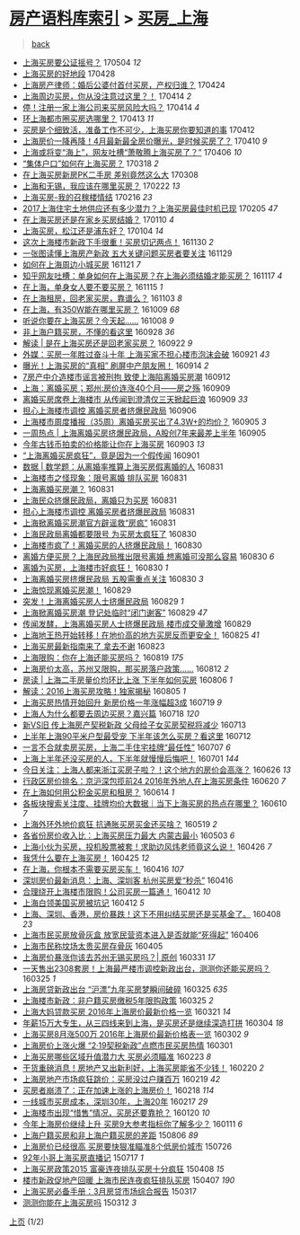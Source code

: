 [房产语料库索引](../../README.md)  > [买房_上海](买房_上海.md)
====
> [back](../README.md)

- [上海买房要公证摇号？](http://jkwz.applinzi.com/ittc/6963936151864869892.html#%E4%B8%8A%E6%B5%B7%E4%B9%B0%E6%88%BF%E8%A6%81%E5%85%AC%E8%AF%81%E6%91%87%E5%8F%B7%EF%BC%9F) 170504 *12* 
- [上海买房的好地段](http://jkwz.applinzi.com/ittc/6961532399493055492.html#%E4%B8%8A%E6%B5%B7%E4%B9%B0%E6%88%BF%E7%9A%84%E5%A5%BD%E5%9C%B0%E6%AE%B5) 170428  
- [上海房产律师：婚后公婆付首付买房，产权归谁？](http://jkwz.applinzi.com/ittc/6960026554041107460.html#%E4%B8%8A%E6%B5%B7%E6%88%BF%E4%BA%A7%E5%BE%8B%E5%B8%88%EF%BC%9A%E5%A9%9A%E5%90%8E%E5%85%AC%E5%A9%86%E4%BB%98%E9%A6%96%E4%BB%98%E4%B9%B0%E6%88%BF%EF%BC%8C%E4%BA%A7%E6%9D%83%E5%BD%92%E8%B0%81%EF%BC%9F) 170424  
- [上海周边买房，你从没注意过这里？！](http://jkwz.applinzi.com/ittc/6956424369315251205.html#%E4%B8%8A%E6%B5%B7%E5%91%A8%E8%BE%B9%E4%B9%B0%E6%88%BF%EF%BC%8C%E4%BD%A0%E4%BB%8E%E6%B2%A1%E6%B3%A8%E6%84%8F%E8%BF%87%E8%BF%99%E9%87%8C%EF%BC%9F%EF%BC%81) 170414 *2* 
- [停！注册一家上海公司来买房风险大吗？](http://jkwz.applinzi.com/ittc/6956331554992292868.html#%E5%81%9C%EF%BC%81%E6%B3%A8%E5%86%8C%E4%B8%80%E5%AE%B6%E4%B8%8A%E6%B5%B7%E5%85%AC%E5%8F%B8%E6%9D%A5%E4%B9%B0%E6%88%BF%E9%A3%8E%E9%99%A9%E5%A4%A7%E5%90%97%EF%BC%9F) 170414 *4* 
- [环上海都市圈买房选哪里？](http://jkwz.applinzi.com/ittc/6956071860709098500.html#%E7%8E%AF%E4%B8%8A%E6%B5%B7%E9%83%BD%E5%B8%82%E5%9C%88%E4%B9%B0%E6%88%BF%E9%80%89%E5%93%AA%E9%87%8C%EF%BC%9F) 170413 *11* 
- [买房是个细致活，准备工作不可少，上海买房你要知道的事](http://jkwz.applinzi.com/ittc/6955683626476897285.html#%E4%B9%B0%E6%88%BF%E6%98%AF%E4%B8%AA%E7%BB%86%E8%87%B4%E6%B4%BB%EF%BC%8C%E5%87%86%E5%A4%87%E5%B7%A5%E4%BD%9C%E4%B8%8D%E5%8F%AF%E5%B0%91%EF%BC%8C%E4%B8%8A%E6%B5%B7%E4%B9%B0%E6%88%BF%E4%BD%A0%E8%A6%81%E7%9F%A5%E9%81%93%E7%9A%84%E4%BA%8B) 170412  
- [上海房价一降再降！4月最新最全房价曝光，是时候买房了？](http://jkwz.applinzi.com/ittc/6954857267215205381.html#%E4%B8%8A%E6%B5%B7%E6%88%BF%E4%BB%B7%E4%B8%80%E9%99%8D%E5%86%8D%E9%99%8D%EF%BC%814%E6%9C%88%E6%9C%80%E6%96%B0%E6%9C%80%E5%85%A8%E6%88%BF%E4%BB%B7%E6%9B%9D%E5%85%89%EF%BC%8C%E6%98%AF%E6%97%B6%E5%80%99%E4%B9%B0%E6%88%BF%E4%BA%86%EF%BC%9F) 170410 *9* 
- [上海或将变“海上”，网友吐槽“萧敬腾上海买房了？”](http://jkwz.applinzi.com/ittc/6953529335519642629.html#%E4%B8%8A%E6%B5%B7%E6%88%96%E5%B0%86%E5%8F%98%E2%80%9C%E6%B5%B7%E4%B8%8A%E2%80%9D%EF%BC%8C%E7%BD%91%E5%8F%8B%E5%90%90%E6%A7%BD%E2%80%9C%E8%90%A7%E6%95%AC%E8%85%BE%E4%B8%8A%E6%B5%B7%E4%B9%B0%E6%88%BF%E4%BA%86%EF%BC%9F%E2%80%9D) 170406 *10* 
- [“集体户口”如何在上海买房？](http://jkwz.applinzi.com/ittc/6946059295916557317.html#%E2%80%9C%E9%9B%86%E4%BD%93%E6%88%B7%E5%8F%A3%E2%80%9D%E5%A6%82%E4%BD%95%E5%9C%A8%E4%B8%8A%E6%B5%B7%E4%B9%B0%E6%88%BF%EF%BC%9F) 170318 *2* 
- [在上海买房新房PK二手房 差别竟然这么大](http://jkwz.applinzi.com/ittc/6942626431074042884.html#%E5%9C%A8%E4%B8%8A%E6%B5%B7%E4%B9%B0%E6%88%BF%E6%96%B0%E6%88%BFPK%E4%BA%8C%E6%89%8B%E6%88%BF+%E5%B7%AE%E5%88%AB%E7%AB%9F%E7%84%B6%E8%BF%99%E4%B9%88%E5%A4%A7) 170308  
- [上海和无锡，我应该在哪里买房？](http://jkwz.applinzi.com/ittc/6937552281670255620.html#%E4%B8%8A%E6%B5%B7%E5%92%8C%E6%97%A0%E9%94%A1%EF%BC%8C%E6%88%91%E5%BA%94%E8%AF%A5%E5%9C%A8%E5%93%AA%E9%87%8C%E4%B9%B0%E6%88%BF%EF%BC%9F) 170222 *13* 
- [上海买房-我的召稼楼情结](http://jkwz.applinzi.com/ittc/6935298380694815748.html#%E4%B8%8A%E6%B5%B7%E4%B9%B0%E6%88%BF-%E6%88%91%E7%9A%84%E5%8F%AC%E7%A8%BC%E6%A5%BC%E6%83%85%E7%BB%93) 170216 *23* 
- [2017上海住宅土地供应还有多少潜力？上海买房最佳时机已现](http://jkwz.applinzi.com/ittc/6930939466062758917.html#2017%E4%B8%8A%E6%B5%B7%E4%BD%8F%E5%AE%85%E5%9C%9F%E5%9C%B0%E4%BE%9B%E5%BA%94%E8%BF%98%E6%9C%89%E5%A4%9A%E5%B0%91%E6%BD%9C%E5%8A%9B%EF%BC%9F%E4%B8%8A%E6%B5%B7%E4%B9%B0%E6%88%BF%E6%9C%80%E4%BD%B3%E6%97%B6%E6%9C%BA%E5%B7%B2%E7%8E%B0) 170205 *47* 
- [在上海买房还是在家乡买房结婚？](http://jkwz.applinzi.com/ittc/6921453392894624773.html#%E5%9C%A8%E4%B8%8A%E6%B5%B7%E4%B9%B0%E6%88%BF%E8%BF%98%E6%98%AF%E5%9C%A8%E5%AE%B6%E4%B9%A1%E4%B9%B0%E6%88%BF%E7%BB%93%E5%A9%9A%EF%BC%9F) 170110 *4* 
- [上海买房，松江还是浦东好？](http://jkwz.applinzi.com/ittc/6919235855872164868.html#%E4%B8%8A%E6%B5%B7%E4%B9%B0%E6%88%BF%EF%BC%8C%E6%9D%BE%E6%B1%9F%E8%BF%98%E6%98%AF%E6%B5%A6%E4%B8%9C%E5%A5%BD%EF%BC%9F) 170104 *14* 
- [这次上海楼市新政下手很重！买房切记两点！](http://jkwz.applinzi.com/ittc/6906235994193265669.html#%E8%BF%99%E6%AC%A1%E4%B8%8A%E6%B5%B7%E6%A5%BC%E5%B8%82%E6%96%B0%E6%94%BF%E4%B8%8B%E6%89%8B%E5%BE%88%E9%87%8D%EF%BC%81%E4%B9%B0%E6%88%BF%E5%88%87%E8%AE%B0%E4%B8%A4%E7%82%B9%EF%BC%81) 161130 *2* 
- [一张图读懂上海房产新政 五大关键问题买房者要关注](http://jkwz.applinzi.com/ittc/6905855942045729796.html#%E4%B8%80%E5%BC%A0%E5%9B%BE%E8%AF%BB%E6%87%82%E4%B8%8A%E6%B5%B7%E6%88%BF%E4%BA%A7%E6%96%B0%E6%94%BF+%E4%BA%94%E5%A4%A7%E5%85%B3%E9%94%AE%E9%97%AE%E9%A2%98%E4%B9%B0%E6%88%BF%E8%80%85%E8%A6%81%E5%85%B3%E6%B3%A8) 161129  
- [如何在上海周边小城买房](http://jkwz.applinzi.com/ittc/6902966335918572549.html#%E5%A6%82%E4%BD%95%E5%9C%A8%E4%B8%8A%E6%B5%B7%E5%91%A8%E8%BE%B9%E5%B0%8F%E5%9F%8E%E4%B9%B0%E6%88%BF) 161121 *7* 
- [知乎网友吐槽：单身如何在上海买房？在上海必须结婚才能买房？](http://jkwz.applinzi.com/ittc/6901447032819942405.html#%E7%9F%A5%E4%B9%8E%E7%BD%91%E5%8F%8B%E5%90%90%E6%A7%BD%EF%BC%9A%E5%8D%95%E8%BA%AB%E5%A6%82%E4%BD%95%E5%9C%A8%E4%B8%8A%E6%B5%B7%E4%B9%B0%E6%88%BF%EF%BC%9F%E5%9C%A8%E4%B8%8A%E6%B5%B7%E5%BF%85%E9%A1%BB%E7%BB%93%E5%A9%9A%E6%89%8D%E8%83%BD%E4%B9%B0%E6%88%BF%EF%BC%9F) 161117 *4* 
- [在上海，单身女人要不要买房？](http://jkwz.applinzi.com/ittc/6900755803459290117.html#%E5%9C%A8%E4%B8%8A%E6%B5%B7%EF%BC%8C%E5%8D%95%E8%BA%AB%E5%A5%B3%E4%BA%BA%E8%A6%81%E4%B8%8D%E8%A6%81%E4%B9%B0%E6%88%BF%EF%BC%9F) 161115 *1* 
- [在上海租房，回老家买房，靠谱么？](http://jkwz.applinzi.com/ittc/6895584929915601924.html#%E5%9C%A8%E4%B8%8A%E6%B5%B7%E7%A7%9F%E6%88%BF%EF%BC%8C%E5%9B%9E%E8%80%81%E5%AE%B6%E4%B9%B0%E6%88%BF%EF%BC%8C%E9%9D%A0%E8%B0%B1%E4%B9%88%EF%BC%9F) 161103 *8* 
- [在上海，有350W能在哪里买房？](http://jkwz.applinzi.com/ittc/6887061806647870469.html#%E5%9C%A8%E4%B8%8A%E6%B5%B7%EF%BC%8C%E6%9C%89350W%E8%83%BD%E5%9C%A8%E5%93%AA%E9%87%8C%E4%B9%B0%E6%88%BF%EF%BC%9F) 161009 *68* 
- [听说你要在上海买房？今天起......](http://jkwz.applinzi.com/ittc/6886746298815874053.html#%E5%90%AC%E8%AF%B4%E4%BD%A0%E8%A6%81%E5%9C%A8%E4%B8%8A%E6%B5%B7%E4%B9%B0%E6%88%BF%EF%BC%9F%E4%BB%8A%E5%A4%A9%E8%B5%B7......) 161008 *9* 
- [非上海户籍买房，不懂的看这里](http://jkwz.applinzi.com/ittc/6882861294901789700.html#%E9%9D%9E%E4%B8%8A%E6%B5%B7%E6%88%B7%E7%B1%8D%E4%B9%B0%E6%88%BF%EF%BC%8C%E4%B8%8D%E6%87%82%E7%9A%84%E7%9C%8B%E8%BF%99%E9%87%8C) 160928 *36* 
- [解读 | 是在上海买房还是回老家买房？](http://jkwz.applinzi.com/ittc/6879914633078506501.html#%E8%A7%A3%E8%AF%BB+%7C+%E6%98%AF%E5%9C%A8%E4%B8%8A%E6%B5%B7%E4%B9%B0%E6%88%BF%E8%BF%98%E6%98%AF%E5%9B%9E%E8%80%81%E5%AE%B6%E4%B9%B0%E6%88%BF%EF%BC%9F) 160922 *9* 
- [外媒：买房一年胜过奋斗十年 上海买家不担心楼市泡沫会破](http://jkwz.applinzi.com/ittc/6880242440778286085.html#%E5%A4%96%E5%AA%92%EF%BC%9A%E4%B9%B0%E6%88%BF%E4%B8%80%E5%B9%B4%E8%83%9C%E8%BF%87%E5%A5%8B%E6%96%97%E5%8D%81%E5%B9%B4+%E4%B8%8A%E6%B5%B7%E4%B9%B0%E5%AE%B6%E4%B8%8D%E6%8B%85%E5%BF%83%E6%A5%BC%E5%B8%82%E6%B3%A1%E6%B2%AB%E4%BC%9A%E7%A0%B4) 160921 *43* 
- [曝光！上海买房的“真相” 刷屏中产朋友圈！](http://jkwz.applinzi.com/ittc/6877847569618699269.html#%E6%9B%9D%E5%85%89%EF%BC%81%E4%B8%8A%E6%B5%B7%E4%B9%B0%E6%88%BF%E7%9A%84%E2%80%9C%E7%9C%9F%E7%9B%B8%E2%80%9D+%E5%88%B7%E5%B1%8F%E4%B8%AD%E4%BA%A7%E6%9C%8B%E5%8F%8B%E5%9C%88%EF%BC%81) 160914 *2* 
- [7房产中介造楼市谣言被刑拘 致使上海陷离婚买房潮](http://jkwz.applinzi.com/ittc/6876905330017043460.html#7%E6%88%BF%E4%BA%A7%E4%B8%AD%E4%BB%8B%E9%80%A0%E6%A5%BC%E5%B8%82%E8%B0%A3%E8%A8%80%E8%A2%AB%E5%88%91%E6%8B%98+%E8%87%B4%E4%BD%BF%E4%B8%8A%E6%B5%B7%E9%99%B7%E7%A6%BB%E5%A9%9A%E4%B9%B0%E6%88%BF%E6%BD%AE) 160912  
- [上海：离婚买房；郑州:房价连涨40个月——房之殇](http://jkwz.applinzi.com/ittc/6875888043172561924.html#%E4%B8%8A%E6%B5%B7%EF%BC%9A%E7%A6%BB%E5%A9%9A%E4%B9%B0%E6%88%BF%EF%BC%9B%E9%83%91%E5%B7%9E%3A%E6%88%BF%E4%BB%B7%E8%BF%9E%E6%B6%A840%E4%B8%AA%E6%9C%88%E2%80%94%E2%80%94%E6%88%BF%E4%B9%8B%E6%AE%87) 160909  
- [离婚买房席卷上海楼市 从传闻到澄清仅三天掀起巨浪](http://jkwz.applinzi.com/ittc/6875761706785047556.html#%E7%A6%BB%E5%A9%9A%E4%B9%B0%E6%88%BF%E5%B8%AD%E5%8D%B7%E4%B8%8A%E6%B5%B7%E6%A5%BC%E5%B8%82+%E4%BB%8E%E4%BC%A0%E9%97%BB%E5%88%B0%E6%BE%84%E6%B8%85%E4%BB%85%E4%B8%89%E5%A4%A9%E6%8E%80%E8%B5%B7%E5%B7%A8%E6%B5%AA) 160909 *33* 
- [担心上海楼市调控 离婚买房者挤爆民政局](http://jkwz.applinzi.com/ittc/6874756199827899397.html#%E6%8B%85%E5%BF%83%E4%B8%8A%E6%B5%B7%E6%A5%BC%E5%B8%82%E8%B0%83%E6%8E%A7+%E7%A6%BB%E5%A9%9A%E4%B9%B0%E6%88%BF%E8%80%85%E6%8C%A4%E7%88%86%E6%B0%91%E6%94%BF%E5%B1%80) 160906  
- [上海楼市周度播报（35周）离婚买房买出了4.3W+的均价？](http://jkwz.applinzi.com/ittc/6874476746526688261.html#%E4%B8%8A%E6%B5%B7%E6%A5%BC%E5%B8%82%E5%91%A8%E5%BA%A6%E6%92%AD%E6%8A%A5%EF%BC%8835%E5%91%A8%EF%BC%89%E7%A6%BB%E5%A9%9A%E4%B9%B0%E6%88%BF%E4%B9%B0%E5%87%BA%E4%BA%864.3W%2B%E7%9A%84%E5%9D%87%E4%BB%B7%EF%BC%9F) 160905 *3* 
- [一周热点 | 上海离婚买房挤爆民政局，A股创7年来最差上半年](http://jkwz.applinzi.com/ittc/6874397100372132869.html#%E4%B8%80%E5%91%A8%E7%83%AD%E7%82%B9+%7C+%E4%B8%8A%E6%B5%B7%E7%A6%BB%E5%A9%9A%E4%B9%B0%E6%88%BF%E6%8C%A4%E7%88%86%E6%B0%91%E6%94%BF%E5%B1%80%EF%BC%8CA%E8%82%A1%E5%88%9B7%E5%B9%B4%E6%9D%A5%E6%9C%80%E5%B7%AE%E4%B8%8A%E5%8D%8A%E5%B9%B4) 160905  
- [今年古钱币拍卖的价格能让你在上海买房](http://jkwz.applinzi.com/ittc/6873713627344929797.html#%E4%BB%8A%E5%B9%B4%E5%8F%A4%E9%92%B1%E5%B8%81%E6%8B%8D%E5%8D%96%E7%9A%84%E4%BB%B7%E6%A0%BC%E8%83%BD%E8%AE%A9%E4%BD%A0%E5%9C%A8%E4%B8%8A%E6%B5%B7%E4%B9%B0%E6%88%BF) 160903 *13* 
- [“上海离婚买房疯狂”，竟是因为一个假传闻](http://jkwz.applinzi.com/ittc/6872946939989066756.html#%E2%80%9C%E4%B8%8A%E6%B5%B7%E7%A6%BB%E5%A9%9A%E4%B9%B0%E6%88%BF%E7%96%AF%E7%8B%82%E2%80%9D%EF%BC%8C%E7%AB%9F%E6%98%AF%E5%9B%A0%E4%B8%BA%E4%B8%80%E4%B8%AA%E5%81%87%E4%BC%A0%E9%97%BB) 160901  
- [数据 | 数学题：从离婚率推算上海买房假离婚的人](http://jkwz.applinzi.com/ittc/6872575581622895620.html#%E6%95%B0%E6%8D%AE+%7C+%E6%95%B0%E5%AD%A6%E9%A2%98%EF%BC%9A%E4%BB%8E%E7%A6%BB%E5%A9%9A%E7%8E%87%E6%8E%A8%E7%AE%97%E4%B8%8A%E6%B5%B7%E4%B9%B0%E6%88%BF%E5%81%87%E7%A6%BB%E5%A9%9A%E7%9A%84%E4%BA%BA) 160831  
- [上海楼市之怪现象：限号离婚 排队买房](http://jkwz.applinzi.com/ittc/6872571050461758469.html#%E4%B8%8A%E6%B5%B7%E6%A5%BC%E5%B8%82%E4%B9%8B%E6%80%AA%E7%8E%B0%E8%B1%A1%EF%BC%9A%E9%99%90%E5%8F%B7%E7%A6%BB%E5%A9%9A+%E6%8E%92%E9%98%9F%E4%B9%B0%E6%88%BF) 160831  
- [上海离婚买房潮？](http://jkwz.applinzi.com/ittc/6872467673929221124.html#%E4%B8%8A%E6%B5%B7%E7%A6%BB%E5%A9%9A%E4%B9%B0%E6%88%BF%E6%BD%AE%EF%BC%9F) 160831  
- [上海民众挤爆民政局，离婚只为买房](http://jkwz.applinzi.com/ittc/6872454433866253317.html#%E4%B8%8A%E6%B5%B7%E6%B0%91%E4%BC%97%E6%8C%A4%E7%88%86%E6%B0%91%E6%94%BF%E5%B1%80%EF%BC%8C%E7%A6%BB%E5%A9%9A%E5%8F%AA%E4%B8%BA%E4%B9%B0%E6%88%BF) 160831  
- [担心上海楼市调控 离婚买房者挤爆民政局](http://jkwz.applinzi.com/ittc/6872435606520595460.html#%E6%8B%85%E5%BF%83%E4%B8%8A%E6%B5%B7%E6%A5%BC%E5%B8%82%E8%B0%83%E6%8E%A7+%E7%A6%BB%E5%A9%9A%E4%B9%B0%E6%88%BF%E8%80%85%E6%8C%A4%E7%88%86%E6%B0%91%E6%94%BF%E5%B1%80) 160831  
- [上海掀离婚买房潮官方辟谣救“房疯”](http://jkwz.applinzi.com/ittc/6872402978417411076.html#%E4%B8%8A%E6%B5%B7%E6%8E%80%E7%A6%BB%E5%A9%9A%E4%B9%B0%E6%88%BF%E6%BD%AE%E5%AE%98%E6%96%B9%E8%BE%9F%E8%B0%A3%E6%95%91%E2%80%9C%E6%88%BF%E7%96%AF%E2%80%9D) 160831  
- [上海民政局离婚都要限号 为买房太疯狂了](http://jkwz.applinzi.com/ittc/6872153498006848517.html#%E4%B8%8A%E6%B5%B7%E6%B0%91%E6%94%BF%E5%B1%80%E7%A6%BB%E5%A9%9A%E9%83%BD%E8%A6%81%E9%99%90%E5%8F%B7+%E4%B8%BA%E4%B9%B0%E6%88%BF%E5%A4%AA%E7%96%AF%E7%8B%82%E4%BA%86) 160830  
- [上海楼市疯了！离婚买房的人挤爆民政局！](http://jkwz.applinzi.com/ittc/6872152700552217604.html#%E4%B8%8A%E6%B5%B7%E6%A5%BC%E5%B8%82%E7%96%AF%E4%BA%86%EF%BC%81%E7%A6%BB%E5%A9%9A%E4%B9%B0%E6%88%BF%E7%9A%84%E4%BA%BA%E6%8C%A4%E7%88%86%E6%B0%91%E6%94%BF%E5%B1%80%EF%BC%81) 160830  
- [离婚方便买房？上海民政局推出限号离婚 想离婚可没那么容易](http://jkwz.applinzi.com/ittc/6872152220023391237.html#%E7%A6%BB%E5%A9%9A%E6%96%B9%E4%BE%BF%E4%B9%B0%E6%88%BF%EF%BC%9F%E4%B8%8A%E6%B5%B7%E6%B0%91%E6%94%BF%E5%B1%80%E6%8E%A8%E5%87%BA%E9%99%90%E5%8F%B7%E7%A6%BB%E5%A9%9A+%E6%83%B3%E7%A6%BB%E5%A9%9A%E5%8F%AF%E6%B2%A1%E9%82%A3%E4%B9%88%E5%AE%B9%E6%98%93) 160830 *6* 
- [离婚为买房，上海楼市好疯狂！](http://jkwz.applinzi.com/ittc/6872148217986286597.html#%E7%A6%BB%E5%A9%9A%E4%B8%BA%E4%B9%B0%E6%88%BF%EF%BC%8C%E4%B8%8A%E6%B5%B7%E6%A5%BC%E5%B8%82%E5%A5%BD%E7%96%AF%E7%8B%82%EF%BC%81) 160830 *1* 
- [上海离婚买房挤爆民政局 五股需重点关注](http://jkwz.applinzi.com/ittc/6872037459847808005.html#%E4%B8%8A%E6%B5%B7%E7%A6%BB%E5%A9%9A%E4%B9%B0%E6%88%BF%E6%8C%A4%E7%88%86%E6%B0%91%E6%94%BF%E5%B1%80+%E4%BA%94%E8%82%A1%E9%9C%80%E9%87%8D%E7%82%B9%E5%85%B3%E6%B3%A8) 160830 *3* 
- [上海惊现离婚买房潮！](http://jkwz.applinzi.com/ittc/6871839859085411332.html#%E4%B8%8A%E6%B5%B7%E6%83%8A%E7%8E%B0%E7%A6%BB%E5%A9%9A%E4%B9%B0%E6%88%BF%E6%BD%AE%EF%BC%81) 160829  
- [突发！上海离婚买房人士挤爆民政局](http://jkwz.applinzi.com/ittc/6871824742612468740.html#%E7%AA%81%E5%8F%91%EF%BC%81%E4%B8%8A%E6%B5%B7%E7%A6%BB%E5%A9%9A%E4%B9%B0%E6%88%BF%E4%BA%BA%E5%A3%AB%E6%8C%A4%E7%88%86%E6%B0%91%E6%94%BF%E5%B1%80) 160829 *1* 
- [上海掀离婚买房潮 登记处临时“闭门谢客”](http://jkwz.applinzi.com/ittc/6871821342558651397.html#%E4%B8%8A%E6%B5%B7%E6%8E%80%E7%A6%BB%E5%A9%9A%E4%B9%B0%E6%88%BF%E6%BD%AE+%E7%99%BB%E8%AE%B0%E5%A4%84%E4%B8%B4%E6%97%B6%E2%80%9C%E9%97%AD%E9%97%A8%E8%B0%A2%E5%AE%A2%E2%80%9D) 160829 *47* 
- [传闻发酵，上海离婚买房人士挤爆民政局 楼市成交量激增](http://jkwz.applinzi.com/ittc/6871792757647082501.html#%E4%BC%A0%E9%97%BB%E5%8F%91%E9%85%B5%EF%BC%8C%E4%B8%8A%E6%B5%B7%E7%A6%BB%E5%A9%9A%E4%B9%B0%E6%88%BF%E4%BA%BA%E5%A3%AB%E6%8C%A4%E7%88%86%E6%B0%91%E6%94%BF%E5%B1%80+%E6%A5%BC%E5%B8%82%E6%88%90%E4%BA%A4%E9%87%8F%E6%BF%80%E5%A2%9E) 160829  
- [上海地王热开始转移！在地价高的地方买房反而更安全！](http://jkwz.applinzi.com/ittc/6870244043509990405.html#%E4%B8%8A%E6%B5%B7%E5%9C%B0%E7%8E%8B%E7%83%AD%E5%BC%80%E5%A7%8B%E8%BD%AC%E7%A7%BB%EF%BC%81%E5%9C%A8%E5%9C%B0%E4%BB%B7%E9%AB%98%E7%9A%84%E5%9C%B0%E6%96%B9%E4%B9%B0%E6%88%BF%E5%8F%8D%E8%80%8C%E6%9B%B4%E5%AE%89%E5%85%A8%EF%BC%81) 160825 *41* 
- [上海买房最新指南来了  拿去不谢](http://jkwz.applinzi.com/ittc/6869485894494585861.html#%E4%B8%8A%E6%B5%B7%E4%B9%B0%E6%88%BF%E6%9C%80%E6%96%B0%E6%8C%87%E5%8D%97%E6%9D%A5%E4%BA%86++%E6%8B%BF%E5%8E%BB%E4%B8%8D%E8%B0%A2) 160823  
- [上海限购：你在上海还能买房吗？](http://jkwz.applinzi.com/ittc/6868031579405943813.html#%E4%B8%8A%E6%B5%B7%E9%99%90%E8%B4%AD%EF%BC%9A%E4%BD%A0%E5%9C%A8%E4%B8%8A%E6%B5%B7%E8%BF%98%E8%83%BD%E4%B9%B0%E6%88%BF%E5%90%97%EF%BC%9F) 160819 *175* 
- [上海房价太高，苏州又限购，那买房落户政策……](http://jkwz.applinzi.com/ittc/6865500833814414340.html#%E4%B8%8A%E6%B5%B7%E6%88%BF%E4%BB%B7%E5%A4%AA%E9%AB%98%EF%BC%8C%E8%8B%8F%E5%B7%9E%E5%8F%88%E9%99%90%E8%B4%AD%EF%BC%8C%E9%82%A3%E4%B9%B0%E6%88%BF%E8%90%BD%E6%88%B7%E6%94%BF%E7%AD%96%E2%80%A6%E2%80%A6) 160812 *2* 
- [房读 | 上海二手房量价均环比上涨 下半年如何买房](http://jkwz.applinzi.com/ittc/6862937749212103685.html#%E6%88%BF%E8%AF%BB+%7C+%E4%B8%8A%E6%B5%B7%E4%BA%8C%E6%89%8B%E6%88%BF%E9%87%8F%E4%BB%B7%E5%9D%87%E7%8E%AF%E6%AF%94%E4%B8%8A%E6%B6%A8+%E4%B8%8B%E5%8D%8A%E5%B9%B4%E5%A6%82%E4%BD%95%E4%B9%B0%E6%88%BF) 160806 *1* 
- [解读：2016上海买房攻略！独家揭秘](http://jkwz.applinzi.com/ittc/6862909719831905285.html#%E8%A7%A3%E8%AF%BB%EF%BC%9A2016%E4%B8%8A%E6%B5%B7%E4%B9%B0%E6%88%BF%E6%94%BB%E7%95%A5%EF%BC%81%E7%8B%AC%E5%AE%B6%E6%8F%AD%E7%A7%98) 160805 *1* 
- [上海买房热情开始回升 新房价格一年涨幅超3成](http://jkwz.applinzi.com/ittc/6856524761890554884.html#%E4%B8%8A%E6%B5%B7%E4%B9%B0%E6%88%BF%E7%83%AD%E6%83%85%E5%BC%80%E5%A7%8B%E5%9B%9E%E5%8D%87+%E6%96%B0%E6%88%BF%E4%BB%B7%E6%A0%BC%E4%B8%80%E5%B9%B4%E6%B6%A8%E5%B9%85%E8%B6%853%E6%88%90) 160719 *9* 
- [上海人为什么都要去周边买房？嘉兴篇](http://jkwz.applinzi.com/ittc/6856139159877731332.html#%E4%B8%8A%E6%B5%B7%E4%BA%BA%E4%B8%BA%E4%BB%80%E4%B9%88%E9%83%BD%E8%A6%81%E5%8E%BB%E5%91%A8%E8%BE%B9%E4%B9%B0%E6%88%BF%EF%BC%9F%E5%98%89%E5%85%B4%E7%AF%87) 160718 *120* 
- [新VS旧 传上海房产契税新政 父母给子女买房契税将减少](http://jkwz.applinzi.com/ittc/6854287346618614788.html#%E6%96%B0VS%E6%97%A7+%E4%BC%A0%E4%B8%8A%E6%B5%B7%E6%88%BF%E4%BA%A7%E5%A5%91%E7%A8%8E%E6%96%B0%E6%94%BF+%E7%88%B6%E6%AF%8D%E7%BB%99%E5%AD%90%E5%A5%B3%E4%B9%B0%E6%88%BF%E5%A5%91%E7%A8%8E%E5%B0%86%E5%87%8F%E5%B0%91) 160713  
- [上半年上海90平米户型最受宠 下半年该怎么买房？看这里](http://jkwz.applinzi.com/ittc/6853982857390982148.html#%E4%B8%8A%E5%8D%8A%E5%B9%B4%E4%B8%8A%E6%B5%B790%E5%B9%B3%E7%B1%B3%E6%88%B7%E5%9E%8B%E6%9C%80%E5%8F%97%E5%AE%A0+%E4%B8%8B%E5%8D%8A%E5%B9%B4%E8%AF%A5%E6%80%8E%E4%B9%88%E4%B9%B0%E6%88%BF%EF%BC%9F%E7%9C%8B%E8%BF%99%E9%87%8C) 160712  
- [一言不合就卖房买房，上海二手住宅挂牌“最任性”](http://jkwz.applinzi.com/ittc/6852153201352246276.html#%E4%B8%80%E8%A8%80%E4%B8%8D%E5%90%88%E5%B0%B1%E5%8D%96%E6%88%BF%E4%B9%B0%E6%88%BF%EF%BC%8C%E4%B8%8A%E6%B5%B7%E4%BA%8C%E6%89%8B%E4%BD%8F%E5%AE%85%E6%8C%82%E7%89%8C%E2%80%9C%E6%9C%80%E4%BB%BB%E6%80%A7%E2%80%9D) 160707 *6* 
- [上海上半年还没买房的人，下半年就慢慢后悔吧！](http://jkwz.applinzi.com/ittc/6849927701254898692.html#%E4%B8%8A%E6%B5%B7%E4%B8%8A%E5%8D%8A%E5%B9%B4%E8%BF%98%E6%B2%A1%E4%B9%B0%E6%88%BF%E7%9A%84%E4%BA%BA%EF%BC%8C%E4%B8%8B%E5%8D%8A%E5%B9%B4%E5%B0%B1%E6%85%A2%E6%85%A2%E5%90%8E%E6%82%94%E5%90%A7%EF%BC%81) 160701 *144* 
- [今日关注：上海人都来浙江买房子啦？！这个地方的房价会高涨？](http://jkwz.applinzi.com/ittc/6848084880499672069.html#%E4%BB%8A%E6%97%A5%E5%85%B3%E6%B3%A8%EF%BC%9A%E4%B8%8A%E6%B5%B7%E4%BA%BA%E9%83%BD%E6%9D%A5%E6%B5%99%E6%B1%9F%E4%B9%B0%E6%88%BF%E5%AD%90%E5%95%A6%EF%BC%9F%EF%BC%81%E8%BF%99%E4%B8%AA%E5%9C%B0%E6%96%B9%E7%9A%84%E6%88%BF%E4%BB%B7%E4%BC%9A%E9%AB%98%E6%B6%A8%EF%BC%9F) 160626 *13* 
- [行政区房价排名：京沪深包揽前24 2016年外地人在上海买房条件](http://jkwz.applinzi.com/ittc/6845850213138564100.html#%E8%A1%8C%E6%94%BF%E5%8C%BA%E6%88%BF%E4%BB%B7%E6%8E%92%E5%90%8D%EF%BC%9A%E4%BA%AC%E6%B2%AA%E6%B7%B1%E5%8C%85%E6%8F%BD%E5%89%8D24+2016%E5%B9%B4%E5%A4%96%E5%9C%B0%E4%BA%BA%E5%9C%A8%E4%B8%8A%E6%B5%B7%E4%B9%B0%E6%88%BF%E6%9D%A1%E4%BB%B6) 160620 *7* 
- [在上海如何用公积金买房和租房？](http://jkwz.applinzi.com/ittc/6843533505606452229.html#%E5%9C%A8%E4%B8%8A%E6%B5%B7%E5%A6%82%E4%BD%95%E7%94%A8%E5%85%AC%E7%A7%AF%E9%87%91%E4%B9%B0%E6%88%BF%E5%92%8C%E7%A7%9F%E6%88%BF%EF%BC%9F) 160614 *1* 
- [各板块搜索关注度、挂牌均价大数据｜当下上海买房的热点在哪里？](http://jkwz.applinzi.com/ittc/6842041150806164484.html#%E5%90%84%E6%9D%BF%E5%9D%97%E6%90%9C%E7%B4%A2%E5%85%B3%E6%B3%A8%E5%BA%A6%E3%80%81%E6%8C%82%E7%89%8C%E5%9D%87%E4%BB%B7%E5%A4%A7%E6%95%B0%E6%8D%AE%EF%BD%9C%E5%BD%93%E4%B8%8B%E4%B8%8A%E6%B5%B7%E4%B9%B0%E6%88%BF%E7%9A%84%E7%83%AD%E7%82%B9%E5%9C%A8%E5%93%AA%E9%87%8C%EF%BC%9F) 160610 *7* 
- [上海外环外地价疯狂 抗通胀买房买金还买啥？](http://jkwz.applinzi.com/ittc/6834027640377574405.html#%E4%B8%8A%E6%B5%B7%E5%A4%96%E7%8E%AF%E5%A4%96%E5%9C%B0%E4%BB%B7%E7%96%AF%E7%8B%82+%E6%8A%97%E9%80%9A%E8%83%80%E4%B9%B0%E6%88%BF%E4%B9%B0%E9%87%91%E8%BF%98%E4%B9%B0%E5%95%A5%EF%BC%9F) 160519 *2* 
- [各省份房价收入比：上海买房压力最大 内蒙古最小](http://jkwz.applinzi.com/ittc/6827892895436506116.html#%E5%90%84%E7%9C%81%E4%BB%BD%E6%88%BF%E4%BB%B7%E6%94%B6%E5%85%A5%E6%AF%94%EF%BC%9A%E4%B8%8A%E6%B5%B7%E4%B9%B0%E6%88%BF%E5%8E%8B%E5%8A%9B%E6%9C%80%E5%A4%A7+%E5%86%85%E8%92%99%E5%8F%A4%E6%9C%80%E5%B0%8F) 160503 *6* 
- [上海小伙为买房，投机股票被套！求助边风炜老师竟这么说！](http://jkwz.applinzi.com/ittc/6825338332489712644.html#%E4%B8%8A%E6%B5%B7%E5%B0%8F%E4%BC%99%E4%B8%BA%E4%B9%B0%E6%88%BF%EF%BC%8C%E6%8A%95%E6%9C%BA%E8%82%A1%E7%A5%A8%E8%A2%AB%E5%A5%97%EF%BC%81%E6%B1%82%E5%8A%A9%E8%BE%B9%E9%A3%8E%E7%82%9C%E8%80%81%E5%B8%88%E7%AB%9F%E8%BF%99%E4%B9%88%E8%AF%B4%EF%BC%81) 160426 *7* 
- [我凭什么要在上海买房！](http://jkwz.applinzi.com/ittc/6824962735838069764.html#%E6%88%91%E5%87%AD%E4%BB%80%E4%B9%88%E8%A6%81%E5%9C%A8%E4%B8%8A%E6%B5%B7%E4%B9%B0%E6%88%BF%EF%BC%81) 160425 *12* 
- [在上海，你根本不需要买房买车！](http://jkwz.applinzi.com/ittc/6821744420814586884.html#%E5%9C%A8%E4%B8%8A%E6%B5%B7%EF%BC%8C%E4%BD%A0%E6%A0%B9%E6%9C%AC%E4%B8%8D%E9%9C%80%E8%A6%81%E4%B9%B0%E6%88%BF%E4%B9%B0%E8%BD%A6%EF%BC%81) 160416 *107* 
- [深圳房价最新消息：上海、深圳客 杭州买房爱“秒杀”](http://jkwz.applinzi.com/ittc/6821592910558397444.html#%E6%B7%B1%E5%9C%B3%E6%88%BF%E4%BB%B7%E6%9C%80%E6%96%B0%E6%B6%88%E6%81%AF%EF%BC%9A%E4%B8%8A%E6%B5%B7%E3%80%81%E6%B7%B1%E5%9C%B3%E5%AE%A2+%E6%9D%AD%E5%B7%9E%E4%B9%B0%E6%88%BF%E7%88%B1%E2%80%9C%E7%A7%92%E6%9D%80%E2%80%9D) 160416  
- [合理绕开上海楼市限购！公司买房一篇通！](http://jkwz.applinzi.com/ittc/6820220606830085124.html#%E5%90%88%E7%90%86%E7%BB%95%E5%BC%80%E4%B8%8A%E6%B5%B7%E6%A5%BC%E5%B8%82%E9%99%90%E8%B4%AD%EF%BC%81%E5%85%AC%E5%8F%B8%E4%B9%B0%E6%88%BF%E4%B8%80%E7%AF%87%E9%80%9A%EF%BC%81) 160412 *10* 
- [上海白领美国买房被坑记](http://jkwz.applinzi.com/ittc/6820137211768865796.html#%E4%B8%8A%E6%B5%B7%E7%99%BD%E9%A2%86%E7%BE%8E%E5%9B%BD%E4%B9%B0%E6%88%BF%E8%A2%AB%E5%9D%91%E8%AE%B0) 160412 *5* 
- [上海、深圳、香港，房价暴跌！这下不用纠结买房还是买基金了。](http://jkwz.applinzi.com/ittc/6818634341542265860.html#%E4%B8%8A%E6%B5%B7%E3%80%81%E6%B7%B1%E5%9C%B3%E3%80%81%E9%A6%99%E6%B8%AF%EF%BC%8C%E6%88%BF%E4%BB%B7%E6%9A%B4%E8%B7%8C%EF%BC%81%E8%BF%99%E4%B8%8B%E4%B8%8D%E7%94%A8%E7%BA%A0%E7%BB%93%E4%B9%B0%E6%88%BF%E8%BF%98%E6%98%AF%E4%B9%B0%E5%9F%BA%E9%87%91%E4%BA%86%E3%80%82) 160408 *23* 
- [上海市民买房放骨灰盒 放宽民营资本进入是否就能“死得起”](http://jkwz.applinzi.com/ittc/6817920309927609349.html#%E4%B8%8A%E6%B5%B7%E5%B8%82%E6%B0%91%E4%B9%B0%E6%88%BF%E6%94%BE%E9%AA%A8%E7%81%B0%E7%9B%92+%E6%94%BE%E5%AE%BD%E6%B0%91%E8%90%A5%E8%B5%84%E6%9C%AC%E8%BF%9B%E5%85%A5%E6%98%AF%E5%90%A6%E5%B0%B1%E8%83%BD%E2%80%9C%E6%AD%BB%E5%BE%97%E8%B5%B7%E2%80%9D) 160406  
- [上海市民称坟场太贵买房存骨灰](http://jkwz.applinzi.com/ittc/6817656974158070788.html#%E4%B8%8A%E6%B5%B7%E5%B8%82%E6%B0%91%E7%A7%B0%E5%9D%9F%E5%9C%BA%E5%A4%AA%E8%B4%B5%E4%B9%B0%E6%88%BF%E5%AD%98%E9%AA%A8%E7%81%B0) 160405  
- [上海房价暴涨你该去苏州无锡买房吗？| 原创](http://jkwz.applinzi.com/ittc/6815855546351485957.html#%E4%B8%8A%E6%B5%B7%E6%88%BF%E4%BB%B7%E6%9A%B4%E6%B6%A8%E4%BD%A0%E8%AF%A5%E5%8E%BB%E8%8B%8F%E5%B7%9E%E6%97%A0%E9%94%A1%E4%B9%B0%E6%88%BF%E5%90%97%EF%BC%9F%7C+%E5%8E%9F%E5%88%9B) 160331 *17* 
- [一天售出2308套房！上海最严楼市调控新政出台，测测你还能买房吗？](http://jkwz.applinzi.com/ittc/6813626505561113605.html#%E4%B8%80%E5%A4%A9%E5%94%AE%E5%87%BA2308%E5%A5%97%E6%88%BF%EF%BC%81%E4%B8%8A%E6%B5%B7%E6%9C%80%E4%B8%A5%E6%A5%BC%E5%B8%82%E8%B0%83%E6%8E%A7%E6%96%B0%E6%94%BF%E5%87%BA%E5%8F%B0%EF%BC%8C%E6%B5%8B%E6%B5%8B%E4%BD%A0%E8%BF%98%E8%83%BD%E4%B9%B0%E6%88%BF%E5%90%97%EF%BC%9F) 160325 *1* 
- [上海房贷新政出台 “沪漂”九年买房梦瞬间破碎](http://jkwz.applinzi.com/ittc/6813533179017167876.html#%E4%B8%8A%E6%B5%B7%E6%88%BF%E8%B4%B7%E6%96%B0%E6%94%BF%E5%87%BA%E5%8F%B0+%E2%80%9C%E6%B2%AA%E6%BC%82%E2%80%9D%E4%B9%9D%E5%B9%B4%E4%B9%B0%E6%88%BF%E6%A2%A6%E7%9E%AC%E9%97%B4%E7%A0%B4%E7%A2%8E) 160325 *635* 
- [上海楼市新政：非户籍买房缴税5年限购政策](http://jkwz.applinzi.com/ittc/6813474040941380612.html#%E4%B8%8A%E6%B5%B7%E6%A5%BC%E5%B8%82%E6%96%B0%E6%94%BF%EF%BC%9A%E9%9D%9E%E6%88%B7%E7%B1%8D%E4%B9%B0%E6%88%BF%E7%BC%B4%E7%A8%8E5%E5%B9%B4%E9%99%90%E8%B4%AD%E6%94%BF%E7%AD%96) 160325 *2* 
- [上海大妈贷款买房 2016年上海房价最新价格一览](http://jkwz.applinzi.com/ittc/6812038354702959620.html#%E4%B8%8A%E6%B5%B7%E5%A4%A7%E5%A6%88%E8%B4%B7%E6%AC%BE%E4%B9%B0%E6%88%BF+2016%E5%B9%B4%E4%B8%8A%E6%B5%B7%E6%88%BF%E4%BB%B7%E6%9C%80%E6%96%B0%E4%BB%B7%E6%A0%BC%E4%B8%80%E8%A7%88) 160321 *14* 
- [年薪15万大专生，从三四线来到上海，是买房还是继续深造打拼](http://jkwz.applinzi.com/ittc/6804981741135594501.html#%E5%B9%B4%E8%96%AA15%E4%B8%87%E5%A4%A7%E4%B8%93%E7%94%9F%EF%BC%8C%E4%BB%8E%E4%B8%89%E5%9B%9B%E7%BA%BF%E6%9D%A5%E5%88%B0%E4%B8%8A%E6%B5%B7%EF%BC%8C%E6%98%AF%E4%B9%B0%E6%88%BF%E8%BF%98%E6%98%AF%E7%BB%A7%E7%BB%AD%E6%B7%B1%E9%80%A0%E6%89%93%E6%8B%BC) 160304 *18* 
- [上海买房8月涨500万 2016年上海房价最新价格表一览](http://jkwz.applinzi.com/ittc/6804932584123401221.html#%E4%B8%8A%E6%B5%B7%E4%B9%B0%E6%88%BF8%E6%9C%88%E6%B6%A8500%E4%B8%87+2016%E5%B9%B4%E4%B8%8A%E6%B5%B7%E6%88%BF%E4%BB%B7%E6%9C%80%E6%96%B0%E4%BB%B7%E6%A0%BC%E8%A1%A8%E4%B8%80%E8%A7%88) 160302 *9* 
- [上海房价上涨火爆 “2·19契税新政”点燃市民买房热情](http://jkwz.applinzi.com/ittc/6804558744230822917.html#%E4%B8%8A%E6%B5%B7%E6%88%BF%E4%BB%B7%E4%B8%8A%E6%B6%A8%E7%81%AB%E7%88%86+%E2%80%9C2%C2%B719%E5%A5%91%E7%A8%8E%E6%96%B0%E6%94%BF%E2%80%9D%E7%82%B9%E7%87%83%E5%B8%82%E6%B0%91%E4%B9%B0%E6%88%BF%E7%83%AD%E6%83%85) 160301  
- [上海买房哪些区域升值潜力大 买房必须瞄准](http://jkwz.applinzi.com/ittc/6802037603368961028.html#%E4%B8%8A%E6%B5%B7%E4%B9%B0%E6%88%BF%E5%93%AA%E4%BA%9B%E5%8C%BA%E5%9F%9F%E5%8D%87%E5%80%BC%E6%BD%9C%E5%8A%9B%E5%A4%A7+%E4%B9%B0%E6%88%BF%E5%BF%85%E9%A1%BB%E7%9E%84%E5%87%86) 160223 *8* 
- [干货重磅消息！房地产又出新利好，上海买房能省不少钱！](http://jkwz.applinzi.com/ittc/6800983312914973700.html#%E5%B9%B2%E8%B4%A7%E9%87%8D%E7%A3%85%E6%B6%88%E6%81%AF%EF%BC%81%E6%88%BF%E5%9C%B0%E4%BA%A7%E5%8F%88%E5%87%BA%E6%96%B0%E5%88%A9%E5%A5%BD%EF%BC%8C%E4%B8%8A%E6%B5%B7%E4%B9%B0%E6%88%BF%E8%83%BD%E7%9C%81%E4%B8%8D%E5%B0%91%E9%92%B1%EF%BC%81) 160220 *2* 
- [上海房地产市场疯狂跳价：买房没过户赚百万](http://jkwz.applinzi.com/ittc/6800662462827332612.html#%E4%B8%8A%E6%B5%B7%E6%88%BF%E5%9C%B0%E4%BA%A7%E5%B8%82%E5%9C%BA%E7%96%AF%E7%8B%82%E8%B7%B3%E4%BB%B7%EF%BC%9A%E4%B9%B0%E6%88%BF%E6%B2%A1%E8%BF%87%E6%88%B7%E8%B5%9A%E7%99%BE%E4%B8%87) 160219 *42* 
- [买房者崩溃了：正在加速上涨的上海房价！](http://jkwz.applinzi.com/ittc/6800178128416670724.html#%E4%B9%B0%E6%88%BF%E8%80%85%E5%B4%A9%E6%BA%83%E4%BA%86%EF%BC%9A%E6%AD%A3%E5%9C%A8%E5%8A%A0%E9%80%9F%E4%B8%8A%E6%B6%A8%E7%9A%84%E4%B8%8A%E6%B5%B7%E6%88%BF%E4%BB%B7%EF%BC%81) 160218 *114* 
- [一线城市买房成本，深圳30年，上海20年](http://jkwz.applinzi.com/ittc/6799810146561688581.html#%E4%B8%80%E7%BA%BF%E5%9F%8E%E5%B8%82%E4%B9%B0%E6%88%BF%E6%88%90%E6%9C%AC%EF%BC%8C%E6%B7%B1%E5%9C%B330%E5%B9%B4%EF%BC%8C%E4%B8%8A%E6%B5%B720%E5%B9%B4) 160217 *29* 
- [上海楼市出现“惜售”情况，买房还要靠抢？](http://jkwz.applinzi.com/ittc/6789453708110857220.html#%E4%B8%8A%E6%B5%B7%E6%A5%BC%E5%B8%82%E5%87%BA%E7%8E%B0%E2%80%9C%E6%83%9C%E5%94%AE%E2%80%9D%E6%83%85%E5%86%B5%EF%BC%8C%E4%B9%B0%E6%88%BF%E8%BF%98%E8%A6%81%E9%9D%A0%E6%8A%A2%EF%BC%9F) 160120 *10* 
- [今年上海房价继续上升 买房9大参考指标你了解多少？](http://jkwz.applinzi.com/ittc/6785991708529656837.html#%E4%BB%8A%E5%B9%B4%E4%B8%8A%E6%B5%B7%E6%88%BF%E4%BB%B7%E7%BB%A7%E7%BB%AD%E4%B8%8A%E5%8D%87+%E4%B9%B0%E6%88%BF9%E5%A4%A7%E5%8F%82%E8%80%83%E6%8C%87%E6%A0%87%E4%BD%A0%E4%BA%86%E8%A7%A3%E5%A4%9A%E5%B0%91%EF%BC%9F) 160111 *6* 
- [上海户籍买房和非上海户籍买房的差距](http://jkwz.applinzi.com/ittc/547650615576739595.html#%E4%B8%8A%E6%B5%B7%E6%88%B7%E7%B1%8D%E4%B9%B0%E6%88%BF%E5%92%8C%E9%9D%9E%E4%B8%8A%E6%B5%B7%E6%88%B7%E7%B1%8D%E4%B9%B0%E6%88%BF%E7%9A%84%E5%B7%AE%E8%B7%9D) 150806 *89* 
- [上海房价已经很高 买房要快狠准瞄准8个低房价城市](http://jkwz.applinzi.com/ittc/547650615300113291.html#%E4%B8%8A%E6%B5%B7%E6%88%BF%E4%BB%B7%E5%B7%B2%E7%BB%8F%E5%BE%88%E9%AB%98+%E4%B9%B0%E6%88%BF%E8%A6%81%E5%BF%AB%E7%8B%A0%E5%87%86%E7%9E%84%E5%87%868%E4%B8%AA%E4%BD%8E%E6%88%BF%E4%BB%B7%E5%9F%8E%E5%B8%82) 150726  
- [92年小哥上海买房直播记](http://jkwz.applinzi.com/ittc/547650615083790244.html#92%E5%B9%B4%E5%B0%8F%E5%93%A5%E4%B8%8A%E6%B5%B7%E4%B9%B0%E6%88%BF%E7%9B%B4%E6%92%AD%E8%AE%B0) 150717 *1* 
- [上海买房政策2015 富豪连夜排队买房十分疯狂](http://jkwz.applinzi.com/ittc/547650611401470120.html#%E4%B8%8A%E6%B5%B7%E4%B9%B0%E6%88%BF%E6%94%BF%E7%AD%962015+%E5%AF%8C%E8%B1%AA%E8%BF%9E%E5%A4%9C%E6%8E%92%E9%98%9F%E4%B9%B0%E6%88%BF%E5%8D%81%E5%88%86%E7%96%AF%E7%8B%82) 150408 *15* 
- [楼市新政促地产回暖 上海市民连夜疯狂排队买房](http://jkwz.applinzi.com/ittc/547650611399050079.html#%E6%A5%BC%E5%B8%82%E6%96%B0%E6%94%BF%E4%BF%83%E5%9C%B0%E4%BA%A7%E5%9B%9E%E6%9A%96+%E4%B8%8A%E6%B5%B7%E5%B8%82%E6%B0%91%E8%BF%9E%E5%A4%9C%E7%96%AF%E7%8B%82%E6%8E%92%E9%98%9F%E4%B9%B0%E6%88%BF) 150407 *190* 
- [上海买房必备手册：3月房贷市场综合报告](http://jkwz.applinzi.com/ittc/547650611399252635.html#%E4%B8%8A%E6%B5%B7%E4%B9%B0%E6%88%BF%E5%BF%85%E5%A4%87%E6%89%8B%E5%86%8C%EF%BC%9A3%E6%9C%88%E6%88%BF%E8%B4%B7%E5%B8%82%E5%9C%BA%E7%BB%BC%E5%90%88%E6%8A%A5%E5%91%8A) 150317  
- [测测你能在上海买房吗](http://jkwz.applinzi.com/ittc/547650611397192167.html#%E6%B5%8B%E6%B5%8B%E4%BD%A0%E8%83%BD%E5%9C%A8%E4%B8%8A%E6%B5%B7%E4%B9%B0%E6%88%BF%E5%90%97) 150312 *3* 


 [上页](买房_上海.md)           (1/2)